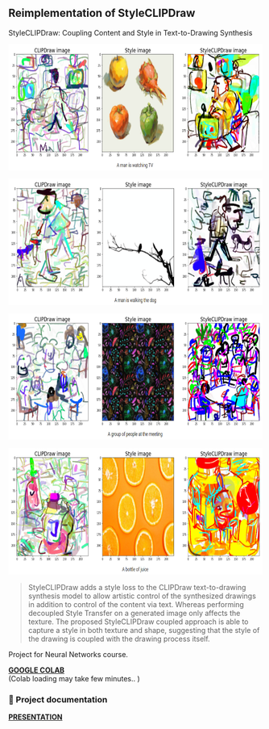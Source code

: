 ## Reimplementation of StyleCLIPDraw

StyleCLIPDraw: Coupling Content and Style in Text-to-Drawing Synthesis

<p align="center">
    <img src="result_images/result1.png" height="250">
  </a>
</p>
<p align="center">
    <img src="result_images/result2.png" height="250">
  </a>
</p>
<p align="center">
    <img src="result_images/result3.png" height="250">
  </a>
</p>
<p align="center">
    <img src="result_images/result4.png" height="250">
  </a>
</p>

> StyleCLIPDraw adds a style loss to the CLIPDraw text-to-drawing synthesis model to allow artistic control of the synthesized drawings in addition to control of the content via text. Whereas performing decoupled Style Transfer on a generated image only affects the texture. The proposed StyleCLIPDraw coupled approach is able to capture a style in both texture and shape, suggesting that the style of the drawing is coupled with the drawing process itself.


Project for Neural Networks course.

[**GOOGLE COLAB**](https://colab.research.google.com/drive/1pVFD_1lN3xRgOChpZxZTV8rAPQOEAeQo?usp=sharing)                                                                                                         
(Colab loading may take few minutes.. )

### 📝 Project documentation

[**PRESENTATION**](https://github.com/mms-ngl/nn/blob/main/presentation.pdf)

